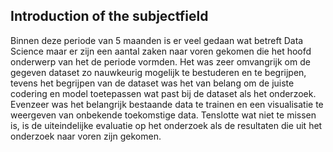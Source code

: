 ## Introduction of the subjectfield

Binnen deze periode van 5 maanden is er veel gedaan wat betreft Data Science maar er zijn een aantal zaken naar voren gekomen die het hoofd onderwerp van het de periode vormden.   Het was zeer omvangrijk om de gegeven dataset zo nauwkeurig mogelijk te bestuderen en te begrijpen, tevens het begrijpen van de dataset was het van belang om de juiste codering en model toetepassen wat past bij de dataset als het onderzoek. Evenzeer was het belangrijk bestaande data te trainen en een visualisatie te weergeven van onbekende toekomstige data. Tenslotte wat niet te missen is, is de uiteindelijke evaluatie op het onderzoek als de resultaten die uit het onderzoek naar voren zijn gekomen.
